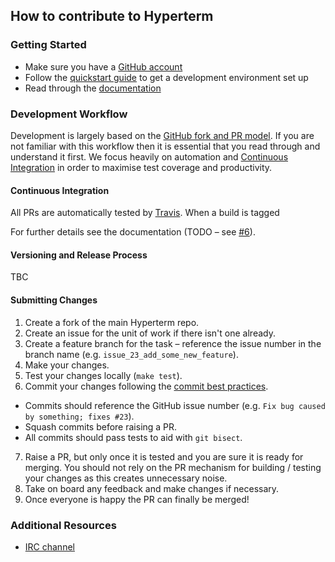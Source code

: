 ## How to contribute to Hyperterm

### Getting Started

* Make sure you have a [GitHub account](https://github.com/signup/free/)
* Follow the [quickstart guide](https://github.com/mikeanthonywild/hyperterm-hardware/blob/master/README.md) to get a development environment set up
* Read through the [documentation](https://mikeanthonywild.github.io/hyperterm-hardware/)

### Development Workflow

Development is largely based on the [GitHub fork and PR model](https://help.github.com/articles/about-collaborative-development-models/). If you are not familiar with this workflow then it is essential that you read through and understand it first. We focus heavily on automation and [Continuous Integration](https://en.wikipedia.org/wiki/Continuous_integration) in order to maximise test coverage and productivity.

#### Continuous Integration

All PRs are automatically tested by [Travis](https://travis-ci.org/mikeanthonywild/hyperterm-hardware). When a build is tagged

For further details see the documentation (TODO – see [#6](https://github.com/mikeanthonywild/hyperterm-hardware/issues/6)). 

#### Versioning and Release Process

TBC

#### Submitting Changes

1. Create a fork of the main Hyperterm repo.
2. Create an issue for the unit of work if there isn't one already.
3. Create a feature branch for the task – reference the issue number in the branch name (e.g. `issue_23_add_some_new_feature`).
4. Make your changes.
5. Test your changes locally (`make test`). 
6. Commit your changes following the [commit best practices](https://git-scm.com/book/en/v2/Distributed-Git-Contributing-to-a-Project).
  - Commits should reference the GitHub issue number (e.g. `Fix bug caused by something; fixes #23`).
  - Squash commits before raising a PR.
  - All commits should pass tests to aid with `git bisect`.
7. Raise a PR, but only once it is tested and you are sure it is ready for merging. You should not rely on the PR mechanism for building / testing your changes as this creates unnecessary noise.
8. Take on board any feedback and make changes if necessary.
9. Once everyone is happy the PR can finally be merged!

### Additional Resources

* [IRC channel](irc://chat.freenode.net/hyperterm-dev)
